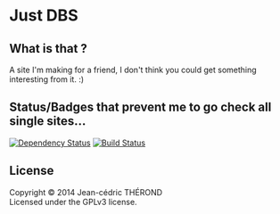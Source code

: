 Just DBS
========

## What is that ?
A site I'm making for a friend, I don't think you could get something interesting
from it. :)

## Status/Badges that prevent me to go check all single sites…
[![Dependency Status](https://gemnasium.com/kane-thornwyrd/just-dbs.png)](https://gemnasium.com/kane-thornwyrd/just-dbs)
[![Build Status](https://secure.travis-ci.org/kane-thornwyrd/just-dbs.png?branch=master)](http://travis-ci.org/kane-thornwyrd/just-dbs)

## License
Copyright © 2014 Jean-cédric THÉROND  
Licensed under the GPLv3 license.
